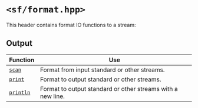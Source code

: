 # `<sf/format.hpp>`
This header contains format IO functions to a stream:
## Output
|Function|Use|
|-|-|
|[`scan`](./scan.md)|Format from input standard or other streams.|
|[`print`](./print.md)|Format to output standard or other streams.|
|[`println`](./println.md)|Format to output standard or other streams with a new line.|
